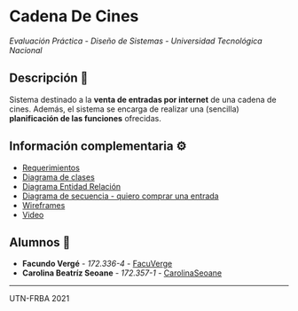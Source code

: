 # Cadena De Cines
_Evaluación Práctica - Diseño de Sistemas - Universidad Tecnológica Nacional_


## Descripción 📖
Sistema destinado a la **venta de entradas por internet** de una cadena de cines. Además, el sistema se encarga de realizar una (sencilla) **planificación de las funciones** ofrecidas.


## Información complementaria ⚙️
* [Requerimientos](https://docs.google.com/document/d/1MEDe5afwSbCY26yUiI2aOA1W2adVjBYBqx1JpgOfF34/edit?usp=sharing)
* [Diagrama de clases](https://drive.google.com/file/d/1T0H-ClX8xtRu4grbGoBSrnjrfijE7DAE/view?usp=sharing)
* [Diagrama Entidad Relación](https://drive.google.com/file/d/1NEOfr7ihQAMJ7YWvja8xQhdbS-FEwOgV/view?usp=sharing)
* [Diagrama de secuencia - quiero comprar una entrada](https://drive.google.com/file/d/1yqqzygThWSH1t_PGUcYLC59PzRiG7yxf/view?usp=sharing)
* [Wireframes](https://drive.google.com/file/d/1mgFH9f4N-9fnK688KPSFi7w4l0PlHQP5/view?usp=sharing)
* [Video](https://drive.google.com/drive/folders/16PDH-MyArONwKYRJ57TFEyLIO6Fr8it7?usp=sharing)

## Alumnos 📌

* **Facundo Vergé**           - *172.336-4*   - [FacuVerge](https://github.com/FacuVerge)
* **Carolina Beatríz Seoane** - *172.357-1*   - [CarolinaSeoane](https://github.com/CarolinaSeoane)




---
UTN-FRBA 2021
